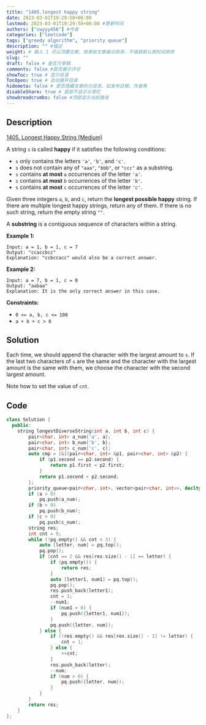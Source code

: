 ```yaml
---
title: "1405.longest happy string"
date: 2023-03-01T19:29:58+08:00
lastmod: 2023-03-01T19:29:58+08:00 #更新时间
authors: ["zwyyy456"] #作者
categories: ["leetcode"]
tags: ["greedy algorithm", "priority queue"]
description: "" #描述
weight: # 输入 1 可以顶置文章，用来给文章展示排序，不填就默认按时间排序
slug: ""
draft: false # 是否为草稿
comments: false #是否展示评论
showToc: true # 显示目录
TocOpen: true # 自动展开目录
hidemeta: false # 是否隐藏文章的元信息，如发布日期、作者等
disableShare: true # 底部不显示分享栏
showbreadcrumbs: false #顶部显示当前路径
---
```

## Description
[1405. Longest Happy String (Medium)](https://leetcode.com/problems/longest-happy-string/)

A string `s` is called **happy** if it satisfies the following conditions:

- `s` only contains the letters `'a'`, `'b'`, and `'c'`.
- `s` does not contain any of `"aaa"`, `"bbb"`, or `"ccc"` as a substring.
- `s` contains **at most** `a` occurrences of the letter `'a'`.
- `s` contains **at most** `b` occurrences of the letter `'b'`.
- `s` contains **at most** `c` occurrences of the letter `'c'`.

Given three integers `a`, `b`, and `c`, return the **longest possible happy** string. If there are
multiple longest happy strings, return any of them. If there is no such string, return the empty
string  `""`.

A **substring** is a contiguous sequence of characters within a string.

**Example 1:**

```
Input: a = 1, b = 1, c = 7
Output: "ccaccbcc"
Explanation: "ccbccacc" would also be a correct answer.

```

**Example 2:**

```
Input: a = 7, b = 1, c = 0
Output: "aabaa"
Explanation: It is the only correct answer in this case.

```

**Constraints:**

- `0 <= a, b, c <= 100`
- `a + b + c > 0`

## Solution
Each time, we should append the character with the largest amount to `s`. If the last two characters of `s` are the same and the character with the largest amount is the same with them, we choose the character with the second largest amount.

Note how to set the value of `cnt`.

## Code
```cpp
class Solution {
  public:
    string longestDiverseString(int a, int b, int c) {
        pair<char, int> a_num{'a', a};
        pair<char, int> b_num{'b', b};
        pair<char, int> c_num{'c', c};
        auto cmp = [&](pair<char, int> &p1, pair<char, int> &p2) {
            if (p1.second == p2.second) {
                return p1.first < p2.first;
            }
            return p1.second < p2.second;
        };
        priority_queue<pair<char, int>, vector<pair<char, int>>, decltype(cmp)> pq(cmp);
        if (a > 0)
            pq.push(a_num);
        if (b > 0)
            pq.push(b_num);
        if (c > 0)
            pq.push(c_num);
        string res;
        int cnt = 0;
        while (!pq.empty() && cnt < 3) {
            auto [letter, num] = pq.top();
            pq.pop();
            if (cnt == 2 && res[res.size() - 1] == letter) {
                if (pq.empty()) {
                    return res;
                }
                auto [letter1, num1] = pq.top();
                pq.pop();
                res.push_back(letter1);
                cnt = 1;
                --num1;
                if (num1 > 0) {
                    pq.push({letter1, num1});
                }
                pq.push({letter, num});
            } else {
                if (!res.empty() && res[res.size() - 1] != letter) {
                    cnt = 1;
                } else {
                    ++cnt;
                }
                res.push_back(letter);
                --num;
                if (num > 0) {
                    pq.push({letter, num});
                }
            }
        }
        return res;
    }
};
```